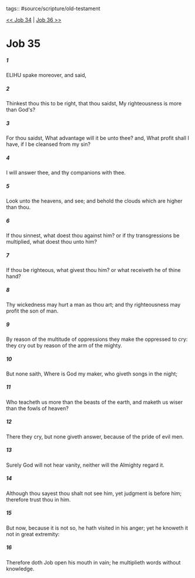 tags:: #source/scripture/old-testament

[<< Job 34](/old-testament/18_Job/Job_34.md) | [Job 36 >>](/old-testament/18_Job/Job_36.md)

# Job 35

##### 1

ELIHU spake moreover, and said,

##### 2

Thinkest thou this to be right, that thou saidst, My righteousness is more than God's?

##### 3

For thou saidst, What advantage will it be unto thee? and, What profit shall I have, if I be cleansed from my sin?

##### 4

I will answer thee, and thy companions with thee.

##### 5

Look unto the heavens, and see; and behold the clouds which are higher than thou.

##### 6

If thou sinnest, what doest thou against him? or if thy transgressions be multiplied, what doest thou unto him?

##### 7

If thou be righteous, what givest thou him? or what receiveth he of thine hand?

##### 8

Thy wickedness may hurt a man as thou art; and thy righteousness may profit the son of man.

##### 9

By reason of the multitude of oppressions they make the oppressed to cry: they cry out by reason of the arm of the mighty.

##### 10

But none saith, Where is God my maker, who giveth songs in the night;

##### 11

Who teacheth us more than the beasts of the earth, and maketh us wiser than the fowls of heaven?

##### 12

There they cry, but none giveth answer, because of the pride of evil men.

##### 13

Surely God will not hear vanity, neither will the Almighty regard it.

##### 14

Although thou sayest thou shalt not see him, yet judgment is before him; therefore trust thou in him.

##### 15

But now, because it is not so, he hath visited in his anger; yet he knoweth it not in great extremity:

##### 16

Therefore doth Job open his mouth in vain; he multiplieth words without knowledge.
